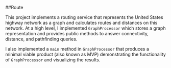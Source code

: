 ##Route

This project implements a routing service that represents the United States highway network as a graph and calculates routes and distances on this network. At a high level, I implemented `GraphProcessor` which stores a graph representation and provides public methods to answer connectivity, distance, and pathfinding queries. 

I also implemented a `main` method in `GraphProcessor` that produces a minimal viable product (also known as MVP) demonstrating the functionality of `GraphProcessor` and visualizing the results. 
